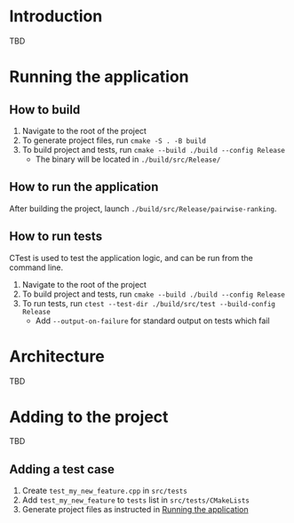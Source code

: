 # Introduction

TBD

# Running the application

## How to build
1. Navigate to the root of the project
2. To generate project files, run ``cmake -S . -B build``
3. To build project and tests, run ``cmake --build ./build --config Release``
	- The binary will be located in ``./build/src/Release/``

## How to run the application

After building the project, launch ``./build/src/Release/pairwise-ranking``.

## How to run tests

CTest is used to test the application logic, and can be run from the command line.

1. Navigate to the root of the project
2. To build project and tests, run ``cmake --build ./build --config Release``
3. To run tests, run ``ctest --test-dir ./build/src/test --build-config Release``
	- Add ``--output-on-failure`` for standard output on tests which fail

# Architecture

TBD

# Adding to the project

TBD

## Adding a test case

1. Create ``test_my_new_feature.cpp`` in ``src/tests``
2. Add ``test_my_new_feature`` to ``tests`` list in ``src/tests/CMakeLists``
3. Generate project files as instructed in [Running the application](#running-the-application)
